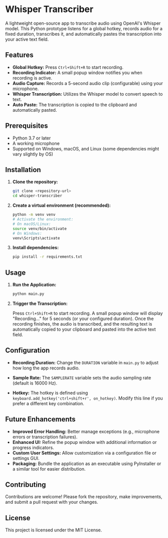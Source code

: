# Whisper Transcriber

A lightweight open-source app to transcribe audio using OpenAI's Whisper model. This Python prototype listens for a global hotkey, records audio for a fixed duration, transcribes it, and automatically pastes the transcription into your active text field.

## Features

- **Global Hotkey:** Press `Ctrl+Shift+R` to start recording.
- **Recording Indicator:** A small popup window notifies you when recording is active.
- **Audio Capture:** Records a 5-second audio clip (configurable) using your microphone.
- **Whisper Transcription:** Utilizes the Whisper model to convert speech to text.
- **Auto Paste:** The transcription is copied to the clipboard and automatically pasted.

## Prerequisites

- Python 3.7 or later
- A working microphone
- Supported on Windows, macOS, and Linux (some dependencies might vary slightly by OS)

## Installation

1. **Clone the repository:**

   ```bash
   git clone <repository-url>
   cd whisper-transcriber
   ```

2. **Create a virtual environment (recommended):**

   ```bash
   python -m venv venv
   # Activate the environment:
   # On macOS/Linux:
   source venv/bin/activate
   # On Windows:
   venv\Scripts\activate
   ```

3. **Install dependencies:**

   ```bash
   pip install -r requirements.txt
   ```

## Usage

1. **Run the Application:**

   ```bash
   python main.py
   ```

2. **Trigger the Transcription:**

   Press `Ctrl+Shift+R` to start recording. A small popup window will display "Recording..." for 5 seconds (or your configured duration). Once the recording finishes, the audio is transcribed, and the resulting text is automatically copied to your clipboard and pasted into the active text field.

## Configuration

- **Recording Duration:**
  Change the `DURATION` variable in `main.py` to adjust how long the app records audio.

- **Sample Rate:**
  The `SAMPLERATE` variable sets the audio sampling rate (default is 16000 Hz).

- **Hotkey:**
  The hotkey is defined using `keyboard.add_hotkey('ctrl+shift+r', on_hotkey)`. Modify this line if you prefer a different key combination.

## Future Enhancements

- **Improved Error Handling:** Better manage exceptions (e.g., microphone errors or transcription failures).
- **Enhanced UI:** Refine the popup window with additional information or progress indicators.
- **Custom User Settings:** Allow customization via a configuration file or settings GUI.
- **Packaging:** Bundle the application as an executable using PyInstaller or a similar tool for easier distribution.

## Contributing

Contributions are welcome! Please fork the repository, make improvements, and submit a pull request with your changes.

## License

This project is licensed under the MIT License.